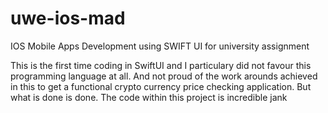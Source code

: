 # uwe-ios-mad
IOS Mobile Apps Development using SWIFT UI for university assignment

This is the first time coding in SwiftUI and I particulary did not favour this programming language at all. 
And not proud of the work arounds achieved in this to get a functional crypto currency price checking application. But what is done is done. 
The code within this project is incredible jank
